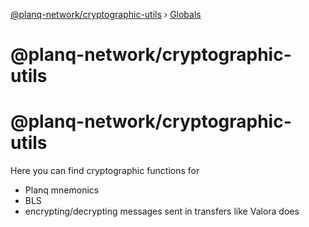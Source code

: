 [@planq-network/cryptographic-utils](README.md) › [Globals](globals.md)

# @planq-network/cryptographic-utils

# @planq-network/cryptographic-utils

Here you can find cryptographic functions for

* Planq mnemonics
* BLS
* encrypting/decrypting messages sent in transfers like Valora does
